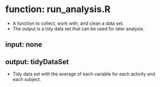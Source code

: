 # function: run_analysis.R

* A function to collect, work with, and clean a data set. 
* The output is a tidy data set that can be used for later analysis.

## input: none

## output: tidyDataSet

* Tidy data set with the average of each variable for each activity and each subject. 
